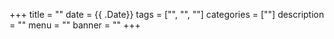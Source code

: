 +++
title =  ""
date = {{ .Date}}
tags = ["", "", ""]
categories = [""]
description = ""
menu = ""
banner = ""
+++
